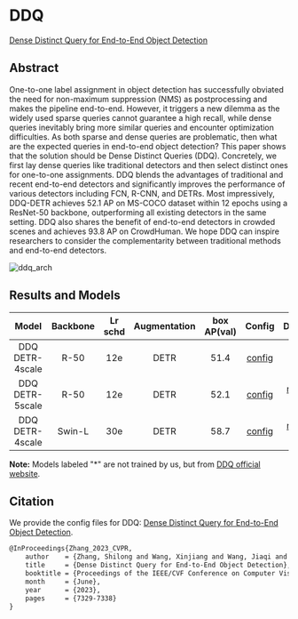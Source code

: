 # DDQ

[Dense Distinct Query for End-to-End Object Detection](https://arxiv.org/abs/2303.12776)

## Abstract

One-to-one label assignment in object detection has successfully obviated the need for non-maximum suppression (NMS) as postprocessing and makes the pipeline end-to-end. However, it triggers a new dilemma as the widely used sparse queries cannot guarantee a high recall, while dense queries inevitably bring more similar queries and encounter optimization difficulties. As both sparse and dense queries are problematic, then what are the expected queries in end-to-end object detection? This paper shows that the solution should be Dense Distinct Queries (DDQ). Concretely, we first lay dense queries like traditional detectors and then select distinct ones for one-to-one assignments. DDQ blends the advantages of traditional and recent end-to-end detectors and significantly improves the performance of various detectors including FCN, R-CNN, and DETRs. Most impressively, DDQ-DETR achieves 52.1 AP on MS-COCO dataset within 12 epochs using a ResNet-50 backbone, outperforming all existing detectors in the same setting. DDQ also shares the benefit of end-to-end detectors in crowded scenes and achieves 93.8 AP on CrowdHuman. We hope DDQ can inspire researchers to consider the complementarity between traditional methods and end-to-end detectors.

![ddq_arch](https://github.com/open-mmlab/mmdetection/assets/33146359/5ca9f11b-b6f3-454f-a2d1-3009ee337bbc)

## Results and Models

|      Model      | Backbone | Lr schd | Augmentation | box AP(val) |                       Config                       |                                                                                                                                                         Download                                                                                                                                                         |
| :-------------: | :------: | :-----: | :----------: | :---------: | :------------------------------------------------: | :----------------------------------------------------------------------------------------------------------------------------------------------------------------------------------------------------------------------------------------------------------------------------------------------------------------------: |
| DDQ DETR-4scale |   R-50   |   12e   |     DETR     |    51.4     |  [config](./ddq-detr-4scale_r50_8xb2-12e_coco.py)  | [model](https://download.openmmlab.com/mmdetection/v3.0/ddq/ddq-detr-4scale_r50_8xb2-12e_coco/ddq-detr-4scale_r50_8xb2-12e_coco_20230809_170711-42528127.pth) \| [log](https://download.openmmlab.com/mmdetection/v3.0/ddq/ddq-detr-4scale_r50_8xb2-12e_coco/ddq-detr-4scale_r50_8xb2-12e_coco_20230809_170711.log.json) |
| DDQ DETR-5scale |   R-50   |   12e   |     DETR     |    52.1     |  [config](./ddq-detr-5scale_r50_8xb2-12e_coco.py)  |                                                           [model\*](https://download.openmmlab.com/mmdetection/v3.0/ddq/ddq_detr_5scale_coco_1x.pth) \| [log](https://download.openmmlab.com/mmdetection/v3.0/ddq/ddq_detr_5scale_coco_1x_20230319_103307.log)                                                           |
| DDQ DETR-4scale |  Swin-L  |   30e   |     DETR     |    58.7     | [config](./ddq-detr-4scale_swinl_8xb2-30e_coco.py) |                                                        [model\*](https://download.openmmlab.com/mmdetection/v3.0/ddq/ddq_detr_swinl_30e.pth) \| [log](https://download.openmmlab.com/mmdetection/v3.0/ddq/ddq_detr_swinl_30e_20230316_221721_20230318_143554.log)                                                        |

**Note:** Models labeled "\*" are not trained by us, but from [DDQ official website](https://github.com/jshilong/DDQ).

## Citation

We provide the config files for DDQ: [Dense Distinct Query for End-to-End Object Detection](https://arxiv.org/abs/2303.12776).

```latex
@InProceedings{Zhang_2023_CVPR,
    author    = {Zhang, Shilong and Wang, Xinjiang and Wang, Jiaqi and Pang, Jiangmiao and Lyu, Chengqi and Zhang, Wenwei and Luo, Ping and Chen, Kai},
    title     = {Dense Distinct Query for End-to-End Object Detection},
    booktitle = {Proceedings of the IEEE/CVF Conference on Computer Vision and Pattern Recognition (CVPR)},
    month     = {June},
    year      = {2023},
    pages     = {7329-7338}
}
```
